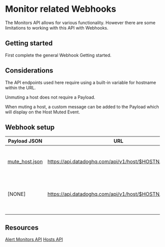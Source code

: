 # Monitor related Webhooks
The Monitors API allows for various functionality. However there are some limitations to working with this API with Webhooks.

## Getting started
First complete the general Webhook Getting started.

## Considerations
The API endpoints used here require using a built-in variable for hostname within the URL.

Unmuting a host does not require a Payload.

When muting a host, a custom message can be added to the Payload which will display on the Host Muted Event.

## Webhook setup
| Payload JSON   | URL                                                    | Description                                       |
|----------------|--------------------------------------------------------|---------------------------------------------------|
| [mute_host.json](/webhooks/Monitors/mute_host.json) | https://api.datadoghq.com/api/v1/host/$HOSTNAME/mute   | Mute the host to prevent additional notifications |
| [NONE]         | https://api.datadoghq.com/api/v1/host/$HOSTNAME/unmute | Unmute host when the Alert has recovered          |
|                |                                                        |                                                   |
|                |                                                        |                                                   |

## Resources
[Alert Monitors API](https://docs.datadoghq.com/api/latest/monitors/)
[Hosts API](https://docs.datadoghq.com/api/latest/hosts/)